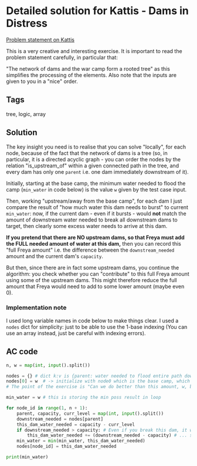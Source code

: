 # Detailed solution for Kattis - Dams in Distress

[Problem statement on Kattis](https://open.kattis.com/problems/damsindistress)

This is a very creative and interesting exercise. It is important to read the problem statement carefully, in particular that:

"The network of dams and the war camp form a rooted tree" as this simplifies the processing of the elements. Also note that the inputs are given to you in a "nice" order.

## Tags

tree, logic, array

## Solution

The key insight you need is to realise that you can solve "locally", for each node, because of the fact that the network of dams is a tree (so, in particular, it is a directed acyclic graph - you can order the nodes by the relation "is_upstream_of" within a given connected path in the tree, and every dam has only one `parent` i.e. one dam immediately downstream of it).

Initially, starting at the base camp, the minimum water needed to flood the camp (`min_water` in code below) is the value `w` given by the test case input.

Then, working "upstream/away from the base camp", for each dam I just compare the result of "how much water this dam needs to burst" to current `min_water`: now, if the current dam - even if it bursts - would **not** match the amount of downstream water needed to break all downstream dams to target, then clearly some excess water needs to arrive at this dam.

**If you pretend that there are NO upstream dams, so that Freya must add the FULL needed amount of water at this dam,** then you can record this "full Freya amount" i.e. the difference between the `downstream_needed` amount and the current dam's `capacity`.

But then, since there are in fact some upstream dams, you continue the algorithm: you check whether you can "contribute" to this full Freya amount using some of the upstream dams. This might therefore reduce the full amount that Freya would need to add to some lower amount (maybe even 0).

### Implementation note

I used long variable names in code below to make things clear. I used a `nodes` dict for simplicity: just to be able to use the 1-base indexing (You can use an array instead, just be careful with indexing errors).

## AC code

```python
n, w = map(int, input().split())

nodes = {} # dict k:v is {parent: water needed to flood entire path down to target}
nodes[0] = w  # -> initialize with node0 which is the base camp, which can always be directly flooded with w water
# The point of the exercise is "Can we do better than this amount, w, by breaking some upstream dams ?"

min_water = w # this is storing the min poss result in loop

for node_id in range(1, n + 1):
    parent, capacity, curr_level = map(int, input().split())    
    downstream_needed = nodes[parent]
    this_dam_water_needed = capacity - curr_level
    if downstream_needed > capacity: # Even if you break this dam, it would not suffice alone to break downstream dams...
        this_dam_water_needed += (downstream_needed - capacity) # ... so pretend that Freya adds the full amount needed "here" so that the amount flowing downstream is just enough to meet current total needed requirement
    min_water = min(min_water, this_dam_water_needed)
    nodes[node_id] = this_dam_water_needed

print(min_water)
```